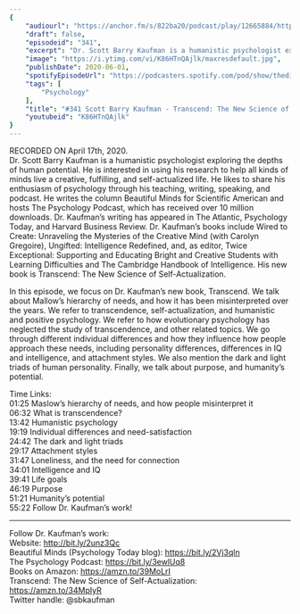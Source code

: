 ```yaml
---
{
	"audiourl": "https://anchor.fm/s/822ba20/podcast/play/12665884/https%3A%2F%2Fd3ctxlq1ktw2nl.cloudfront.net%2Fproduction%2F2020-3-20%2F66056477-44100-2-16ac1ffb68461.m4a",
	"draft": false,
	"episodeid": "341",
	"excerpt": "Dr. Scott Barry Kaufman is a humanistic psychologist exploring the depths of human potential. He is interested in using his research to help all kinds of minds live a creative, fulfilling, and self-actualized life. He likes to share his enthusiasm of psychology through his teaching, writing, speaking, and podcast. He writes the column Beautiful Minds for Scientific American and hosts The Psychology Podcast, which has received over 10 million downloads. Dr. Kaufman’s writing has appeared in The Atlantic, Psychology Today, and Harvard Business Review. Dr. Kaufman’s books include Wired to Create: Unraveling the Mysteries of the Creative Mind (with Carolyn Gregoire), Ungifted: Intelligence Redefined, and, as editor, Twice Exceptional: Supporting and Educating Bright and Creative Students with Learning Difficulties and The Cambridge Handbook of Intelligence. His new book is Transcend: The New Science of Self-Actualization.",
	"image": "https://i.ytimg.com/vi/K86HTnQAjlk/maxresdefault.jpg",
	"publishDate": 2020-06-01,
	"spotifyEpisodeUrl": "https://podcasters.spotify.com/pod/show/thedissenter/episodes/341-Scott-Barry-Kaufman---Transcend-The-New-Science-of-Self-Actualization-ed11is",
	"tags": [
		"Psychology"
	],
	"title": "#341 Scott Barry Kaufman - Transcend: The New Science of Self-Actualization",
	"youtubeid": "K86HTnQAjlk"
}
---
```

RECORDED ON April 17th, 2020.  
Dr. Scott Barry Kaufman is a humanistic psychologist exploring the depths of human potential. He is interested in using his research to help all kinds of minds live a creative, fulfilling, and self-actualized life. He likes to share his enthusiasm of psychology through his teaching, writing, speaking, and podcast. He writes the column Beautiful Minds for Scientific American and hosts The Psychology Podcast, which has received over 10 million downloads. Dr. Kaufman’s writing has appeared in The Atlantic, Psychology Today, and Harvard Business Review. Dr. Kaufman’s books include Wired to Create: Unraveling the Mysteries of the Creative Mind (with Carolyn Gregoire), Ungifted: Intelligence Redefined, and, as editor, Twice Exceptional: Supporting and Educating Bright and Creative Students with Learning Difficulties and The Cambridge Handbook of Intelligence. His new book is Transcend: The New Science of Self-Actualization.

In this episode, we focus on Dr. Kaufman’s new book, Transcend. We talk about Mallow’s hierarchy of needs, and how it has been misinterpreted over the years. We refer to transcendence, self-actualization, and humanistic and positive psychology. We refer to how evolutionary psychology has neglected the study of transcendence, and other related topics. We go through different individual differences and how they influence how people approach these needs, including personality differences, differences in IQ and intelligence, and attachment styles. We also mention the dark and light triads of human personality. Finally, we talk about purpose, and humanity’s potential.

Time Links:  
<time>01:25</time> Maslow’s hierarchy of needs, and how people misinterpret it  
<time>06:32</time> What is transcendence?  
<time>13:42</time> Humanistic psychology  
<time>19:19</time> Individual differences and need-satisfaction  
<time>24:42</time> The dark and light triads  
<time>29:17</time> Attachment styles  
<time>31:47</time> Loneliness, and the need for connection  
<time>34:01</time> Intelligence and IQ  
<time>39:41</time> Life goals  
<time>46:19</time> Purpose  
<time>51:21</time> Humanity’s potential  
<time>55:22</time> Follow Dr. Kaufman’s work!

---

Follow Dr. Kaufman’s work:  
Website: http://bit.ly/2unz3Qc  
Beautiful Minds (Psychology Today blog): https://bit.ly/2Vj3qln  
The Psychology Podcast: https://bit.ly/3ewlUq8  
Books on Amazon: https://amzn.to/39MoLrI  
Transcend: The New Science of Self-Actualization: https://amzn.to/34MpIyR  
Twitter handle: @sbkaufman
